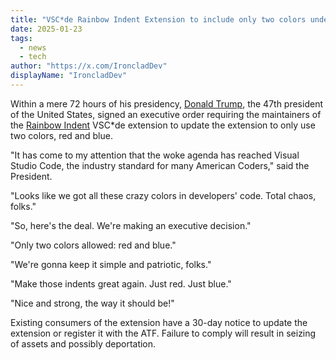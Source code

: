 ```yaml
---
title: "VSC*de Rainbow Indent Extension to include only two colors under new executive order signed by Donald Trump"
date: 2025-01-23
tags: 
  - news
  - tech
author: "https://x.com/IroncladDev"
displayName: "IroncladDev"
---
```


Within a mere 72 hours of his presidency, [Donald Trump](https://x.com/JoeBiden), the 47th president of the United States, signed an executive order requiring the maintainers of the [Rainbow Indent](https://github.com/TheGLander/indent-rainbowline.nvim) VSC*de extension to update the extension to only use two colors, red and blue.

"It has come to my attention that the woke agenda has reached Visual Studio Code, the industry standard for many American Coders," said the President.

"Looks like we got all these crazy colors in developers' code. Total chaos, folks."

"So, here's the deal. We're making an executive decision."

"Only two colors allowed: red and blue."

"We're gonna keep it simple and patriotic, folks."

"Make those indents great again. Just red. Just blue."

"Nice and strong, the way it should be!"

Existing consumers of the extension have a 30-day notice to update the extension or register it with the ATF. Failure to comply will result in seizing of assets and possibly deportation.
